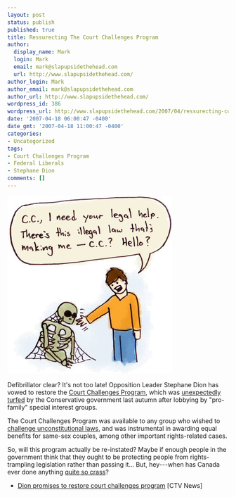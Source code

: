 ```yaml
---
layout: post
status: publish
published: true
title: Ressurecting The Court Challenges Program
author:
  display_name: Mark
  login: Mark
  email: mark@slapupsidethehead.com
  url: http://www.slapupsidethehead.com/
author_login: Mark
author_email: mark@slapupsidethehead.com
author_url: http://www.slapupsidethehead.com/
wordpress_id: 386
wordpress_url: http://www.slapupsidethehead.com/2007/04/ressurecting-court-challenges-program/
date: '2007-04-18 06:00:47 -0400'
date_gmt: '2007-04-18 11:00:47 -0400'
categories:
- Uncategorized
tags:
- Court Challenges Program
- Federal Liberals
- Stephane Dion
comments: []
---
```

![Dead Court Challenges Program](/wp-content/media/2007/04/dead-cc.jpg)

Defibrillator clear? It's not too late! Opposition Leader Stephane Dion has vowed to restore the [Court Challenges Program](http://www.ccppcj.ca/e/ccp.shtml "R.I.P."), which was [unexpectedly turfed](http://www.slapupsidethehead.com/2006/09/tories-cut-equality-funding/ "Go fund yourself!") by the Conservative government last autumn after lobbying by "pro-family" special interest groups.

The Court Challenges Program was available to any group who wished to [challenge unconstitutional laws](http://www.slapupsidethehead.com/2006/09/go-fund-yourself/ "For those who can't afford justice"), and was instrumental in awarding equal benefits for same-sex couples, among other important rights-related cases.

So, will this program actually be re-instated? Maybe if enough people in the government think that they ought to be protecting people from rights-trampling legislation rather than passing it... But, hey---when has Canada ever done anything [quite so crass](http://en.wikipedia.org/wiki/Chinese_Immigration_Act_of_1923 "Hmm...")?

- [Dion promises to restore court challenges program](http://www.ctv.ca/servlet/ArticleNews/story/CTVNews/20070417/dion_charter_070417/20070417?hub=Politics) [CTV News]
